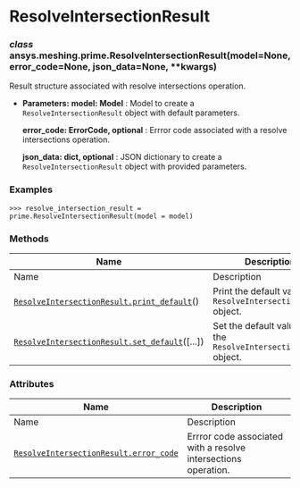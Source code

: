 # ResolveIntersectionResult

<a id="ansys.meshing.prime.ResolveIntersectionResult"></a>

### *class* ansys.meshing.prime.ResolveIntersectionResult(model=None, error_code=None, json_data=None, \*\*kwargs)

Result structure associated with resolve intersections operation.

* **Parameters:**
  **model: Model**
  : Model to create a `ResolveIntersectionResult` object with default parameters.

  **error_code: ErrorCode, optional**
  : Errror code associated with a resolve intersections operation.

  **json_data: dict, optional**
  : JSON dictionary to create a `ResolveIntersectionResult` object with provided parameters.

### Examples

```pycon
>>> resolve_intersection_result = prime.ResolveIntersectionResult(model = model)
```

<!-- !! processed by numpydoc !! -->

### Methods

| Name | Description |
|-----------------------------------------------------------------------------------------------------------------------------------------------------------------------------|-------------------------------------------------------------------|
| Name | Description |
| [`ResolveIntersectionResult.print_default`](ansys.meshing.prime.ResolveIntersectionResult.print_default.md#ansys.meshing.prime.ResolveIntersectionResult.print_default)()   | Print the default values of `ResolveIntersectionResult` object.   |
| [`ResolveIntersectionResult.set_default`](ansys.meshing.prime.ResolveIntersectionResult.set_default.md#ansys.meshing.prime.ResolveIntersectionResult.set_default)([...])    | Set the default values of the `ResolveIntersectionResult` object. |

### Attributes

| Name | Description |
|------------------------------------------------------------------------------------------------------------------------------------------------------------------|------------------------------------------------------------------|
| Name | Description |
| [`ResolveIntersectionResult.error_code`](ansys.meshing.prime.ResolveIntersectionResult.error_code.md#ansys.meshing.prime.ResolveIntersectionResult.error_code)   | Errror code associated with a resolve intersections operation.   |
<!-- vale on -->